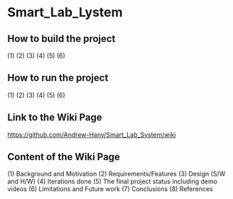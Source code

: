 ﻿# Smart_Lab_Lystem

## How to build the project

(1)
(2)
(3)
(4)
(5)
(6)



## How to run the project

(1)
(2)
(3)
(4)
(5)
(6)

## Link to the Wiki Page

https://github.com/Andrew-Hany/Smart_Lab_System/wiki

## Content of the Wiki Page

 (1) Background and Motivation
 (2) Requirements/Features
 (3) Design (S/W and H/W)
 (4) Iterations done 
 (5) The final project status including demo videos 
 (6) Limitations and Future work
 (7) Conclusions
 (8) References 

